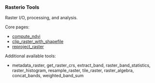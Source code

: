 ### Rasterio Tools

Raster I/O, processing, and analysis.

Core pages:

- [compute_ndvi](compute_ndvi.md)
- [clip_raster_with_shapefile](clip_raster_with_shapefile.md)
- [reproject_raster](reproject_raster.md)

Additional available tools:

- metadata_raster, get_raster_crs, extract_band, raster_band_statistics,
  raster_histogram, resample_raster, tile_raster, raster_algebra, concat_bands,
  weighted_band_sum
